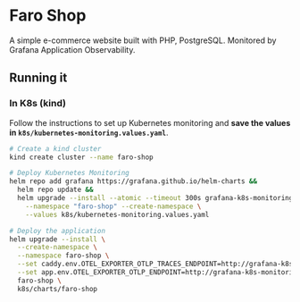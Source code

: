 # Faro Shop

A simple e-commerce website built with PHP, PostgreSQL. 
Monitored by Grafana Application Observability.

## Running it

### In K8s (kind)

Follow the instructions to set up Kubernetes monitoring and **save the values
in `k8s/kubernetes-monitoring.values.yaml`**.

```bash
# Create a kind cluster
kind create cluster --name faro-shop

# Deploy Kubernetes Monitoring
helm repo add grafana https://grafana.github.io/helm-charts &&
  helm repo update &&
  helm upgrade --install --atomic --timeout 300s grafana-k8s-monitoring grafana/k8s-monitoring \
    --namespace "faro-shop" --create-namespace \
    --values k8s/kubernetes-monitoring.values.yaml

# Deploy the application
helm upgrade --install \
  --create-namespace \
  --namespace faro-shop \
  --set caddy.env.OTEL_EXPORTER_OTLP_TRACES_ENDPOINT=http://grafana-k8s-monitoring-grafana-agent.default.svc.cluster.local:4317 \
  --set app.env.OTEL_EXPORTER_OTLP_ENDPOINT=http://grafana-k8s-monitoring-grafana-agent.default.svc.cluster.local:4318 \
  faro-shop \
  k8s/charts/faro-shop
```

